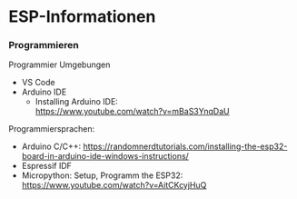 # ESP-Informationen
### Programmieren
Programmier Umgebungen
- VS Code 
- Arduino IDE  
    - Installing Arduino IDE:  
      https://www.youtube.com/watch?v=mBaS3YnqDaU
  
Programmiersprachen:
- Arduino C/C++: https://randomnerdtutorials.com/installing-the-esp32-board-in-arduino-ide-windows-instructions/
- Espressif IDF
- Micropython: 
Setup, Programm the ESP32:  
https://www.youtube.com/watch?v=AitCKcyjHuQ  

